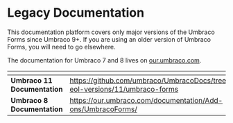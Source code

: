 # Legacy Documentation

This documentation platform covers only major versions of the Umbraco Forms since Umbraco 9+. If you are using an older version of Umbraco Forms, you will need to go elsewhere.

The documentation for Umbraco 7 and 8 lives on [our.umbraco.com](https://our.umbraco.com/documentation/Add-ons/).

<table data-view="cards"><thead><tr><th></th><th data-hidden data-card-target data-type="content-ref"></th></tr></thead><tbody><tr><td><strong>Umbraco 11 Documentation</strong></td><td><a href="https://github.com/umbraco/UmbracoDocs/tree/umbraco-eol-versions/11/umbraco-forms">https://github.com/umbraco/UmbracoDocs/tree/umbraco-eol-versions/11/umbraco-forms</a></td></tr><tr><td><strong>Umbraco 8 Documentation</strong></td><td><a href="https://our.umbraco.com/documentation/Add-ons/UmbracoForms/">https://our.umbraco.com/documentation/Add-ons/UmbracoForms/</a></td></tr></tbody></table>
